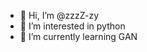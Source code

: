 - 👋 Hi, I’m @zzzZ-zy
- 👀 I’m interested in python
- 🌱 I’m currently learning GAN

<!---
zzzZ-zy/zzzZ-zy is a ✨ special ✨ repository because its `README.md` (this file) appears on your GitHub profile.
You can click the Preview link to take a look at your changes.
--->
